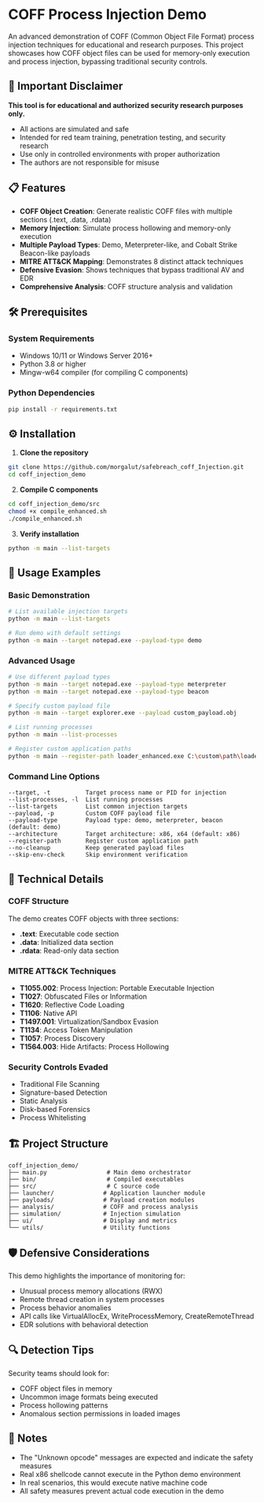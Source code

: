 # COFF Process Injection Demo

An advanced demonstration of COFF (Common Object File Format) process injection techniques for educational and research purposes. This project showcases how COFF object files can be used for memory-only execution and process injection, bypassing traditional security controls.

## 🚨 Important Disclaimer

**This tool is for educational and authorized security research purposes only.**

- All actions are simulated and safe
- Intended for red team training, penetration testing, and security research
- Use only in controlled environments with proper authorization
- The authors are not responsible for misuse

## 📋 Features

- **COFF Object Creation**: Generate realistic COFF files with multiple sections (.text, .data, .rdata)
- **Memory Injection**: Simulate process hollowing and memory-only execution
- **Multiple Payload Types**: Demo, Meterpreter-like, and Cobalt Strike Beacon-like payloads
- **MITRE ATT&CK Mapping**: Demonstrates 8 distinct attack techniques
- **Defensive Evasion**: Shows techniques that bypass traditional AV and EDR
- **Comprehensive Analysis**: COFF structure analysis and validation

## 🛠 Prerequisites

### System Requirements
- Windows 10/11 or Windows Server 2016+
- Python 3.8 or higher
- Mingw-w64 compiler (for compiling C components)

### Python Dependencies
```bash
pip install -r requirements.txt
```

## ⚙️ Installation

1. **Clone the repository**
```bash
git clone https://github.com/morgalut/safebreach_coff_Injection.git
cd coff_injection_demo
```

2. **Compile C components**
```bash
cd coff_injection_demo/src
chmod +x compile_enhanced.sh
./compile_enhanced.sh
```

3. **Verify installation**
```bash
python -m main --list-targets
```

## 🎯 Usage Examples

### Basic Demonstration
```bash
# List available injection targets
python -m main --list-targets

# Run demo with default settings
python -m main --target notepad.exe --payload-type demo
```

### Advanced Usage
```bash
# Use different payload types
python -m main --target notepad.exe --payload-type meterpreter
python -m main --target notepad.exe --payload-type beacon

# Specify custom payload file
python -m main --target explorer.exe --payload custom_payload.obj

# List running processes
python -m main --list-processes

# Register custom application paths
python -m main --register-path loader_enhanced.exe C:\custom\path\loader_enhanced.exe --target notepad.exe
```

### Command Line Options
```
--target, -t          Target process name or PID for injection
--list-processes, -l  List running processes
--list-targets        List common injection targets
--payload, -p         Custom COFF payload file
--payload-type        Payload type: demo, meterpreter, beacon (default: demo)
--architecture        Target architecture: x86, x64 (default: x86)
--register-path       Register custom application path
--no-cleanup          Keep generated payload files
--skip-env-check      Skip environment verification
```

## 🔬 Technical Details

### COFF Structure
The demo creates COFF objects with three sections:
- **.text**: Executable code section
- **.data**: Initialized data section  
- **.rdata**: Read-only data section

### MITRE ATT&CK Techniques
- **T1055.002**: Process Injection: Portable Executable Injection
- **T1027**: Obfuscated Files or Information
- **T1620**: Reflective Code Loading
- **T1106**: Native API
- **T1497.001**: Virtualization/Sandbox Evasion
- **T1134**: Access Token Manipulation
- **T1057**: Process Discovery
- **T1564.003**: Hide Artifacts: Process Hollowing

### Security Controls Evaded
- Traditional File Scanning
- Signature-based Detection
- Static Analysis
- Disk-based Forensics
- Process Whitelisting

## 🏗 Project Structure

```
coff_injection_demo/
├── main.py                 # Main demo orchestrator
├── bin/                    # Compiled executables
├── src/                    # C source code
├── launcher/              # Application launcher module
├── payloads/              # Payload creation modules
├── analysis/              # COFF and process analysis
├── simulation/            # Injection simulation
├── ui/                    # Display and metrics
└── utils/                 # Utility functions
```

## 🛡 Defensive Considerations

This demo highlights the importance of monitoring for:
- Unusual process memory allocations (RWX)
- Remote thread creation in system processes
- Process behavior anomalies
- API calls like VirtualAllocEx, WriteProcessMemory, CreateRemoteThread
- EDR solutions with behavioral detection

## 🔍 Detection Tips

Security teams should look for:
- COFF object files in memory
- Uncommon image formats being executed
- Process hollowing patterns
- Anomalous section permissions in loaded images

## 📝 Notes

- The "Unknown opcode" messages are expected and indicate the safety measures
- Real x86 shellcode cannot execute in the Python demo environment
- In real scenarios, this would execute native machine code
- All safety measures prevent actual code execution in the demo

